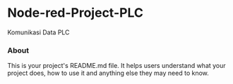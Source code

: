 Node-red-Project-PLC
====================

Komunikasi Data PLC

### About

This is your project's README.md file. It helps users understand what your
project does, how to use it and anything else they may need to know.